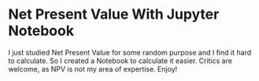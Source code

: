 # Net Present Value With Jupyter Notebook

I just studied Net Present Value for some random purpose and I find it hard to calculate. So I created a Notebook to calculate it easier. Critics are welcome, as NPV is not my area of expertise. Enjoy!
